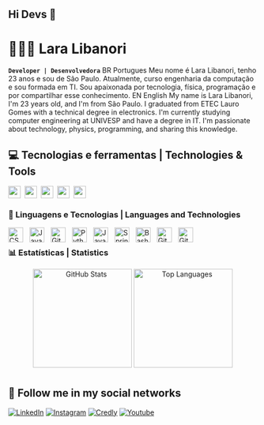## Hi Devs 👋
# 👩🏻‍💻 Lara Libanori

**`Developer | Desenvolvedora`**
BR Portugues 
Meu nome é Lara Libanori, tenho 23 anos e sou de São Paulo. Atualmente, curso engenharia da computação e sou formada em TI. Sou apaixonada por tecnologia, física, programação e por compartilhar esse conhecimento.
EN English
My name is Lara Libanori, I'm 23 years old, and I'm from São Paulo. I graduated from ETEC Lauro Gomes with a technical degree in electronics. I'm currently studying computer engineering at UNIVESP and have a degree in IT. I'm passionate about technology, physics, programming, and sharing this knowledge.

## 💻 Tecnologias e ferramentas | Technologies & Tools
<div style="display: flex; gap: 8px; align-items: center; flex-wrap: wrap;">
  <img src="https://img.shields.io/badge/bootstrap%20-%23563D7C.svg?&style=for-the-badge&logo=bootstrap&logoColor=white" height="25"/>
  <img src="https://img.shields.io/badge/postgres-%23316192.svg?&style=for-the-badge&logo=postgresql&logoColor=white" height="25"/>
  <img src="https://img.shields.io/badge/-npm-CB3837?style=flat-square&logo=npm" height="25"/>
  <img src="https://img.shields.io/badge/-GitHub-181717?style=flat-square&logo=github" height="25"/>
  <img src="https://img.shields.io/badge/MongoDB-%234ea94b.svg?&style=for-the-badge&logo=mongodb&logoColor=white" height="25"/>
</div>

### 🤖 Linguagens e Tecnologias | Languages and Technologies
<div
<img 
    align="left" 
    alt="HTML"
    title="HTML" 
    width="30px" 
    style="padding-right: 10px;" 
    src="https://cdn.jsdelivr.net/gh/devicons/devicon@latest/icons/html5/html5-original.svg" 
/>
<img 
    align="left" 
    alt="CSS" 
    title="CSS"
    width="30px" 
    style="padding-right: 10px;" 
    src="https://cdn.jsdelivr.net/gh/devicons/devicon@latest/icons/css3/css3-original.svg" 
/>
<img 
    align="left" 
    alt="JavaScript" 
    title="JavaScript"
    width="30px" 
    style="padding-right: 10px;" 
    src="https://cdn.jsdelivr.net/gh/devicons/devicon@latest/icons/javascript/javascript-original.svg" 
/>
<img 
    align="left" 
    alt="Git" 
    title="Git"
    width="30px" 
    style="padding-right: 10px;" 
    src="https://cdn.jsdelivr.net/gh/devicons/devicon@latest/icons/git/git-original.svg" 
/>
<img 
    align="left" 
    alt="Python" 
    title="Python"
    width="30px" 
    style="padding-right: 10px;" 
    src="https://cdn.jsdelivr.net/gh/devicons/devicon@latest/icons/python/python-original.svg" 
/>
<img 
  align="left" 
  alt="Java" 
  width="30px" 
  style="padding-right:10px;" 
  src="https://cdn.jsdelivr.net/gh/devicons/devicon/icons/java/java-original.svg"
/>
<img 
  align="left" 
  alt="Spring" 
  width="30px" 
  style="padding-right:10px;" 
  src="https://cdn.jsdelivr.net/gh/devicons/devicon/icons/spring/spring-original.svg" 
/>
<img 
  align="left" 
  alt="Bash" 
  width="30px" 
  style="padding-right:10px;" 
  src="https://cdn.jsdelivr.net/gh/devicons/devicon@latest/icons/amazonwebservices/amazonwebservices-original-wordmark.svg" 
/>
<img 
  align="left" 
  alt="Git" 
  width="30px" 
  style="padding-right:10px;" src="https://cdn.jsdelivr.net/gh/devicons/devicon/icons/git/git-original.svg" 
/>


<img 
  align="left" 
  alt="GitHub" 
  width="30px" 
  style="padding-right:10px;" 
  src="https://cdn.jsdelivr.net/gh/devicons/devicon/icons/github/github-original.svg" 
/>

</div>
<br> 


### 📊 Estatísticas | Statistics
<div align="center">
<img 
  alt="GitHub Stats" 
  height="200" 
  style="margin-bottom: 10px;" 
  src="https://github-readme-stats.vercel.app/api?username=LaraLZ&show_icons=true&theme=tokyonight&include_all_commits=true&locale=pt-br" 
/>
<img 
  alt="Top Languages" 
  height="200" 
  src="https://github-readme-stats.vercel.app/api/top-langs/?username=LaraLZ&theme=tokyonight&layout=compact&custom_title=Tecnologias&langs_count=9" 
/>
</div>

## 🎯 Follow me in my social networks 
[![LinkedIn](https://img.shields.io/badge/linkedin-%230077B5.svg?&style=for-the-badge&logo=linkedin&logoColor=white)](https://www.linkedin.com/in/laralibanori/)
[![Instagram](https://img.shields.io/badge/instagram-%23E4405F.svg?&style=for-the-badge&logo=instagram&logoColor=white)](https://www.instagram.com/_laralibanori)
[![Credly](https://img.shields.io/badge/credly-303F9F.svg?&style=for-the-badge&logo=credly&logoColor=white)](https://www.credly.com/users/laralibanori/badges)
[![Youtube](https://img.shields.io/badge/youtube-%23FF0000.svg?&style=for-the-badge&logo=youtube&logoColor=white)](https://www.youtube.com/@laralibanori)


